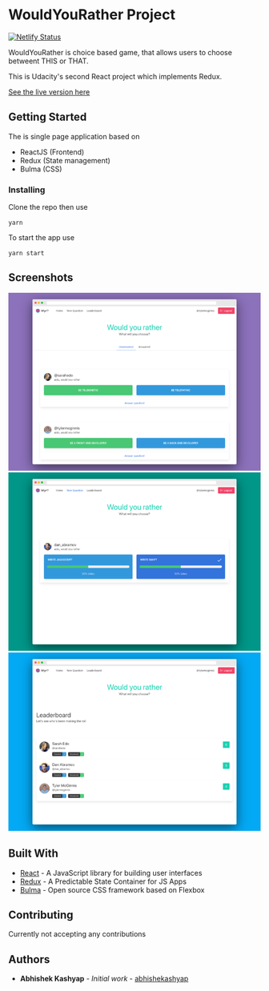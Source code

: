 # WouldYouRather Project

[![Netlify Status](https://api.netlify.com/api/v1/badges/edb94d50-1c0a-4854-9e13-7af134cb2341/deploy-status)](https://app.netlify.com/sites/gallant-volhard-496c02/deploys)

WouldYouRather is choice based game, that allows users to choose betweent THIS or THAT.

This is Udacity's second React project which implements Redux.

[See the live version here](https://wouldyourather-ak.netlify.app)

## Getting Started

The is single page application based on

- ReactJS (Frontend)
- Redux (State management)
- Bulma (CSS)

### Installing

Clone the repo then use

```
yarn
```

To start the app use

```
yarn start
```

## Screenshots

![Home](screenshots/low-res/home.png "Landing page")
![Answer](screenshots/low-res/answer.png "Answer page")
![Leaderboard](screenshots/low-res/leaderboard.png "Leaderboard page")

## Built With

- [React](https://reactjs.org/) - A JavaScript library for building user interfaces
- [Redux](https://redux.js.org/) - A Predictable State Container for JS Apps
- [Bulma](https://bulma.io/) - Open source CSS framework based on Flexbox

## Contributing

Currently not accepting any contributions

## Authors

- **Abhishek Kashyap** - _Initial work_ - [abhishekashyap](https://github.com/abhishekashyap)
